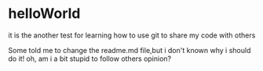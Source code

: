 # helloWorld
it is the another test for learning how to use git to share my code with others

Some told me to change the readme.md file,but i don't known why i should do it!
oh, am i a bit stupid to follow others opinion?
